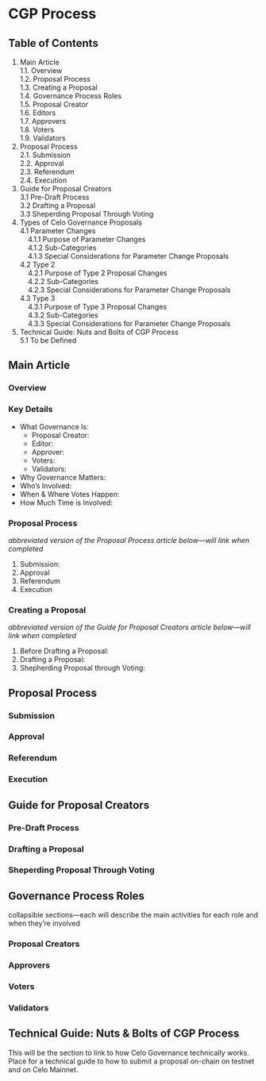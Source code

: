 # CGP Process

## Table of Contents
1. Main Article
    <br />1.1. Overview
    <br />1.2. Proposal Process
    <br />1.3. Creating a Proposal
    <br />1.4. Governance Process Roles
    <br />1.5. Proposal Creator
    <br />1.6. Editors
    <br />1.7. Approvers
    <br />1.8. Voters
    <br />1.9. Validators
2. Proposal Process
   <br />2.1. Submission
   <br />2.2. Approval
   <br />2.3. Referendum
   <br />2.4. Execution
3. Guide for Proposal Creators
    <br />3.1 Pre-Draft Process
    <br />3.2 Drafting a Proposal
    <br />3.3 Sheperding Proposal Through Voting
4. Types of Celo Governance Proposals
    <br />4.1 Parameter Changes
        <br />&nbsp;&nbsp;&nbsp;&nbsp;4.1.1 Purpose of Parameter Changes
        <br />&nbsp;&nbsp;&nbsp;&nbsp;4.1.2 Sub-Categories
        <br />&nbsp;&nbsp;&nbsp;&nbsp;4.1.3 Special Considerations for Parameter Change Proposals
    <br />4.2 Type 2
        <br />&nbsp;&nbsp;&nbsp;&nbsp;4.2.1 Purpose of Type 2 Proposal Changes
        <br />&nbsp;&nbsp;&nbsp;&nbsp;4.2.2 Sub-Categories
        <br />&nbsp;&nbsp;&nbsp;&nbsp;4.2.3 Special Considerations for Parameter Change Proposals
    <br />4.3 Type 3
        <br />&nbsp;&nbsp;&nbsp;&nbsp;4.3.1 Purpose of Type 3 Proposal Changes
        <br />&nbsp;&nbsp;&nbsp;&nbsp;4.3.2 Sub-Categories
        <br />&nbsp;&nbsp;&nbsp;&nbsp;4.3.3 Special Considerations for Parameter Change Proposals
5. Technical Guide: Nuts and Bolts of CGP Process
    <br />5.1 To be Defined



## Main Article
### Overview

### Key Details
* What Governance Is:
    * Proposal Creator:
    * Editor:
    * Approver:
    * Voters:
    * Validators:
* Why Governance Matters:
* Who’s Involved: 
* When & Where Votes Happen: 
* How Much Time is Involved:

### Proposal Process
*abbreviated version of the Proposal Process article below—will link when completed*
1. Submission:
2. Approval
3. Referendum
4. Execution


### Creating a Proposal
*abbreviated version of the Guide for Proposal Creators article below—will link when completed*
1. Before Drafting a Proposal: 
2. Drafting a Proposal:
3. Shepherding Proposal through Voting:


## Proposal Process


### Submission


### Approval


### Referendum


### Execution



## Guide for Proposal Creators

### Pre-Draft Process

### Drafting a Proposal

### Sheperding Proposal Through Voting

## Governance Process Roles
collapsible sections—each will describe the main activities for each role and when they’re involved

### Proposal Creators
### Approvers 
### Voters
### Validators

## Technical Guide: Nuts & Bolts of CGP Process

This will be the section to link to how Celo Governance technically works.
Place for a technical guide to how to submit a proposal on-chain on testnet and on Celo Mainnet.


